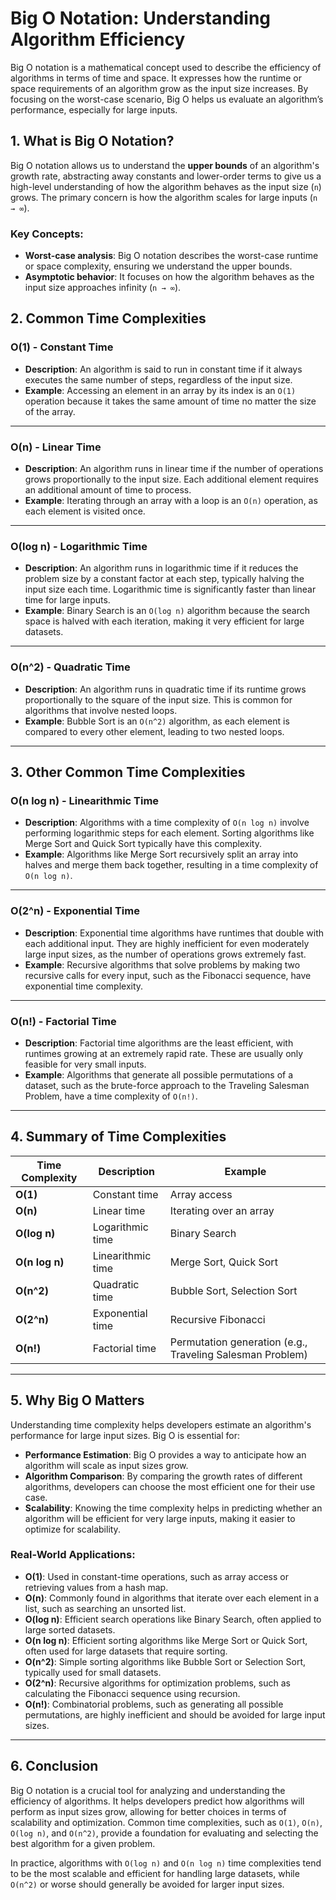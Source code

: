 # Big O Notation: Understanding Algorithm Efficiency

Big O notation is a mathematical concept used to describe the efficiency of algorithms in terms of time and space. It expresses how the runtime or space requirements of an algorithm grow as the input size increases. By focusing on the worst-case scenario, Big O helps us evaluate an algorithm’s performance, especially for large inputs.

## 1. What is Big O Notation?

Big O notation allows us to understand the **upper bounds** of an algorithm's growth rate, abstracting away constants and lower-order terms to give us a high-level understanding of how the algorithm behaves as the input size (`n`) grows. The primary concern is how the algorithm scales for large inputs (`n → ∞`).

### Key Concepts:
- **Worst-case analysis**: Big O notation describes the worst-case runtime or space complexity, ensuring we understand the upper bounds.
- **Asymptotic behavior**: It focuses on how the algorithm behaves as the input size approaches infinity (`n → ∞`).

## 2. Common Time Complexities

### O(1) - **Constant Time**
- **Description**: An algorithm is said to run in constant time if it always executes the same number of steps, regardless of the input size.
- **Example**: Accessing an element in an array by its index is an `O(1)` operation because it takes the same amount of time no matter the size of the array.

---

### O(n) - **Linear Time**
- **Description**: An algorithm runs in linear time if the number of operations grows proportionally to the input size. Each additional element requires an additional amount of time to process.
- **Example**: Iterating through an array with a loop is an `O(n)` operation, as each element is visited once.

---

### O(log n) - **Logarithmic Time**
- **Description**: An algorithm runs in logarithmic time if it reduces the problem size by a constant factor at each step, typically halving the input size each time. Logarithmic time is significantly faster than linear time for large inputs.
- **Example**: Binary Search is an `O(log n)` algorithm because the search space is halved with each iteration, making it very efficient for large datasets.

---

### O(n^2) - **Quadratic Time**
- **Description**: An algorithm runs in quadratic time if its runtime grows proportionally to the square of the input size. This is common for algorithms that involve nested loops.
- **Example**: Bubble Sort is an `O(n^2)` algorithm, as each element is compared to every other element, leading to two nested loops.

---

## 3. Other Common Time Complexities

### O(n log n) - **Linearithmic Time**
- **Description**: Algorithms with a time complexity of `O(n log n)` involve performing logarithmic steps for each element. Sorting algorithms like Merge Sort and Quick Sort typically have this complexity.
- **Example**: Algorithms like Merge Sort recursively split an array into halves and merge them back together, resulting in a time complexity of `O(n log n)`.

---

### O(2^n) - **Exponential Time**
- **Description**: Exponential time algorithms have runtimes that double with each additional input. They are highly inefficient for even moderately large input sizes, as the number of operations grows extremely fast.
- **Example**: Recursive algorithms that solve problems by making two recursive calls for every input, such as the Fibonacci sequence, have exponential time complexity.

---

### O(n!) - **Factorial Time**
- **Description**: Factorial time algorithms are the least efficient, with runtimes growing at an extremely rapid rate. These are usually only feasible for very small inputs.
- **Example**: Algorithms that generate all possible permutations of a dataset, such as the brute-force approach to the Traveling Salesman Problem, have a time complexity of `O(n!)`.

---

## 4. Summary of Time Complexities

| Time Complexity | Description                        | Example                                       |
|-----------------|------------------------------------|-----------------------------------------------|
| **O(1)**        | Constant time                      | Array access                                  |
| **O(n)**        | Linear time                        | Iterating over an array                       |
| **O(log n)**    | Logarithmic time                   | Binary Search                                |
| **O(n log n)**  | Linearithmic time                  | Merge Sort, Quick Sort                       |
| **O(n^2)**      | Quadratic time                     | Bubble Sort, Selection Sort                   |
| **O(2^n)**      | Exponential time                   | Recursive Fibonacci                          |
| **O(n!)**       | Factorial time                     | Permutation generation (e.g., Traveling Salesman Problem) |

---

## 5. Why Big O Matters

Understanding time complexity helps developers estimate an algorithm's performance for large input sizes. Big O is essential for:
- **Performance Estimation**: Big O provides a way to anticipate how an algorithm will scale as input sizes grow.
- **Algorithm Comparison**: By comparing the growth rates of different algorithms, developers can choose the most efficient one for their use case.
- **Scalability**: Knowing the time complexity helps in predicting whether an algorithm will be efficient for very large inputs, making it easier to optimize for scalability.

### Real-World Applications:
- **O(1)**: Used in constant-time operations, such as array access or retrieving values from a hash map.
- **O(n)**: Commonly found in algorithms that iterate over each element in a list, such as searching an unsorted list.
- **O(log n)**: Efficient search operations like Binary Search, often applied to large sorted datasets.
- **O(n log n)**: Efficient sorting algorithms like Merge Sort or Quick Sort, often used for large datasets that require sorting.
- **O(n^2)**: Simple sorting algorithms like Bubble Sort or Selection Sort, typically used for small datasets.
- **O(2^n)**: Recursive algorithms for optimization problems, such as calculating the Fibonacci sequence using recursion.
- **O(n!)**: Combinatorial problems, such as generating all possible permutations, are highly inefficient and should be avoided for large input sizes.

---

## 6. Conclusion

Big O notation is a crucial tool for analyzing and understanding the efficiency of algorithms. It helps developers predict how algorithms will perform as input sizes grow, allowing for better choices in terms of scalability and optimization. Common time complexities, such as `O(1)`, `O(n)`, `O(log n)`, and `O(n^2)`, provide a foundation for evaluating and selecting the best algorithm for a given problem.

In practice, algorithms with `O(log n)` and `O(n log n)` time complexities tend to be the most scalable and efficient for handling large datasets, while `O(n^2)` or worse should generally be avoided for larger input sizes.
